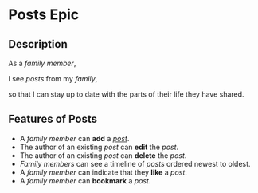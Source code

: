 
# Posts Epic  
  
## Description  
  
As a *family member*,  
  
I see *posts* from my *family*,    
  
so that I can stay up to date with the parts of their life they have shared.   
  
## Features of Posts  
  
- A *family member* can **add** a *[post](post.md)*.  
- The author of an existing *post* can **edit** the *post*.  
- The author of an existing *post* can **delete** the *post*.  
- *Family members* can see a timeline of *posts* ordered newest to oldest.  
- A *family member* can indicate that they **like** a *post*.  
- A *family member* can **bookmark** a *post*.
<!--stackedit_data:
eyJoaXN0b3J5IjpbMTk2ODU1NjkyOF19
-->